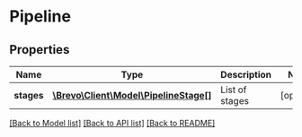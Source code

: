 # Pipeline

## Properties
Name | Type | Description | Notes
------------ | ------------- | ------------- | -------------
**stages** | [**\Brevo\Client\Model\PipelineStage[]**](PipelineStage.md) | List of stages | [optional] 

[[Back to Model list]](../../README.md#documentation-for-models) [[Back to API list]](../../README.md#documentation-for-api-endpoints) [[Back to README]](../../README.md)



